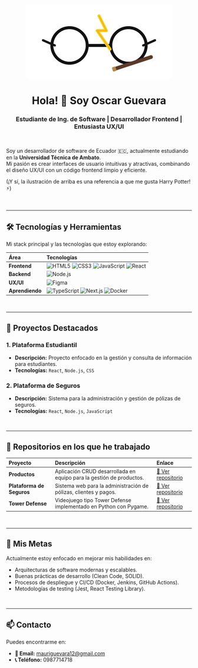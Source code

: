 <p align="center">
  <img src="ilustracion.svg" alt="Ilustración de perfil de Oscar Guevara" width="400"/>
</p>

<h1 align="center">Hola! 👋 Soy Oscar Guevara</h1>
<h3 align="center">Estudiante de Ing. de Software | Desarrollador Frontend | Entusiasta UX/UI</h3>

<br>

Soy un desarrollador de software de Ecuador 🇪🇨, actualmente estudiando en la **Universidad Técnica de Ambato**.  
Mi pasión es crear interfaces de usuario intuitivas y atractivas, combinando el diseño UX/UI con un código frontend limpio y eficiente.

(¡Y sí, la ilustración de arriba es una referencia a que me gusta Harry Potter! ⚡)

<br>

---

## 🛠️ Tecnologías y Herramientas

Mi stack principal y las tecnologías que estoy explorando:

| Área | Tecnologías |
| :--- | :--- |
| **Frontend** | ![HTML5](https://img.shields.io/badge/HTML5-E34F26?style=for-the-badge&logo=html5&logoColor=white) ![CSS3](https://img.shields.io/badge/CSS3-1572B6?style=for-the-badge&logo=css3&logoColor=white) ![JavaScript](https://img.shields.io/badge/JavaScript-F7DF1E?style=for-the-badge&logo=javascript&logoColor=black) ![React](https://img.shields.io/badge/React-61DAFB?style=for-the-badge&logo=react&logoColor=black) |
| **Backend** | ![Node.js](https://img.shields.io/badge/Node.js-339933?style=for-the-badge&logo=node.js&logoColor=white) |
| **UX/UI** | ![Figma](https://img.shields.io/badge/Figma-F24E1E?style=for-the-badge&logo=figma&logoColor=white) |
| **Aprendiendo** | ![TypeScript](https://img.shields.io/badge/TypeScript-3178C6?style=for-the-badge&logo=typescript&logoColor=white) ![Next.js](https://img.shields.io/badge/Next.js-000000?style=for-the-badge&logo=nextdotjs&logoColor=white) ![Docker](https://img.shields.io/badge/Docker-2496ED?style=for-the-badge&logo=docker&logoColor=white) |

<br>

---

## 💼 Proyectos Destacados

### 1. Plataforma Estudiantil
* **Descripción:** Proyecto enfocado en la gestión y consulta de información para estudiantes.
* **Tecnologías:** `React`, `Node.js`, `CSS`

### 2. Plataforma de Seguros
* **Descripción:** Sistema para la administración y gestión de pólizas de seguros.
* **Tecnologías:** `React`, `Node.js`, `JavaScript`

<br>

---

## 🔗 Repositorios en los que he trabajado

| Proyecto | Descripción | Enlace |
| :--- | :--- | :--- |
| **Productos** | Aplicación CRUD desarrollada en equipo para la gestión de productos. | [🔗 Ver repositorio](https://github.com/jonathan-jiron/Productos.git) |
| **Plataforma de Seguros** | Sistema web para la administración de pólizas, clientes y pagos. | [🔗 Ver repositorio](https://github.com/MateoAuz/PlataformaSeguros.git) |
| **Tower Defense** | Videojuego tipo Tower Defense implementado en Python con Pygame. | [🔗 Ver repositorio](https://github.com/MateoAuz/TowerDefense.git) |

<br>

---

## 🌱 Mis Metas

Actualmente estoy enfocado en mejorar mis habilidades en:
* Arquitecturas de software modernas y escalables.
* Buenas prácticas de desarrollo (Clean Code, SOLID).
* Procesos de despliegue y CI/CD (Docker, Jenkins, GitHub Actions).
* Metodologías de testing (Jest, React Testing Library).

<br>

---

## 📫 Contacto

Puedes encontrarme en:

* **📧 Email:** [mauriguevara12@gmail.com](mailto:mauriguevara12@gmail.com)
* **📞 Teléfono:** 0987714718
